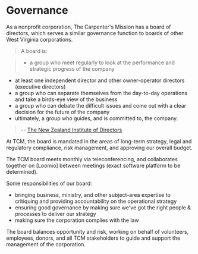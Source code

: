 # Governance

As a nonprofit corporation, The Carpenter's Mission has a board of directors, which serves a similar governance function to boards of other West Virginia corporations.

> A board is:

> - a group who meet regularly to look at the performance and strategic progress of the company

- at least one independent director and other owner-operator directors (executive directors)
- a group who can separate themselves from the day-to-day operations and take a birds-eye view of the business
- a group who can debate the difficult issues and come out with a clear decision for the future of the company
- ultimately, a group who guides, and is committed to, the company.

> -- [The New Zealand Institute of Directors](https://www.iod.org.nz/FirstBoards/What-is-a-board)

At TCM, the board is mandated in the areas of long-term strategy, legal and regulatory compliance, risk management, and approving our overall budget.

The TCM board meets monthly via teleconferencing, and collaborates together on [Loomio] between meetings (exact software platform to be determined).

Some responsibilities of our board:

- bringing business, ministry, and other subject-area expertise to critiquing and providing accountability on the operational strategy
- ensuring good governance by making sure we've got the right people & processes to deliver our strategy
- making sure the corporation complies with the law

The board balances opportunity and risk, working on behalf of volunteers, employees, donors, and all TCM stakeholders to guide and support the management of the corporation.
